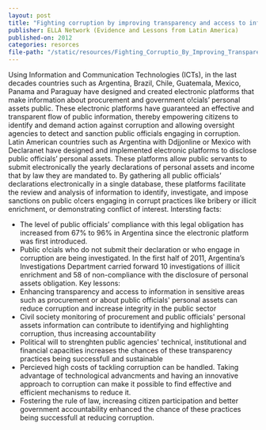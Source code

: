 ```yaml
---
layout: post
title: "Fighting corruption by improving transparency and access to information"
publisher: ELLA Network (Evidence and Lessons from Latin America)
published-on: 2012
categories: resorces
file-path: "/static/resources/Fighting_Corruptio_By_Improving_Transparency_And_Access_To_Information.pdf"
---
```

Using Information and Communication Technologies (ICTs), in the last decades countries such as Argentina, Brazil, Chile, Guatemala, Mexico, Panama and Paraguay have designed and created electronic platforms that make information about procurement and government o!cials’ personal assets public. These electronic platforms have guaranteed an effective and transparent flow of public information, thereby empowering citizens to identify and demand action against corruption and allowing oversight agencies to detect and sanction public officials engaging in corruption. Latin American countries such as Argentina with Ddjjonline or Mexico with Declaranet have designed and implemented electronic platforms to disclose public officials’ personal assets. These platforms allow public servants to submit electronically the yearly declarations of personal assets and income that by law they are mandated to. 
By gathering all public officials’ declarations electronically in a single database, these platforms facilitate the review and analysis of information to identify, investigate, and impose sanctions on public o!cers engaging in corrupt practices like bribery or illicit enrichment, or demonstrating conflict of interest.
Intersting facts:
- The level of public officials’ compliance with this legal obligation has increased from 67% to 96% in Argentina since the electronic platform was first introduced.
- Public o!cials who do not submit their declaration or who engage in corruption are being investigated. In the first half of 2011, Argentina’s Investigations Department carried forward 10 investigations of illicit enrichment and 58 of non-compliance with the disclosure of personal assets obligation.
Key lessons:
- Enhancing transparency and access to information in sensitive areas such as procurement or about public officials&#39; personal assets can reduce corruption and increase integrity in the public sector
- Civil society monitoring of procurement and public officials&#39; personal assets information can contribute to identifying and highlighting corruption, thus increasing accountability
- Political will to strenghten public agencies&#39; technical, institutional and financial capacities increases the chances of these transparency practices being successfull and sustainable
- Percieved high costs of tackling corruption can be handled. Taking advantage of technological advancments and having an innovative approach to corruption can make it possible to find effective and efficient mechanisms to reduce it.
- Fostering the rule of law, increasing citizen participation and better government accountability enhanced the chance of these practices being successfull at reducing corruption.